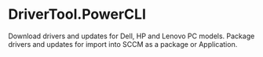 # DriverTool.PowerCLI

Download drivers and updates for Dell, HP and Lenovo PC models. Package drivers and updates for import into SCCM as a package or Application.